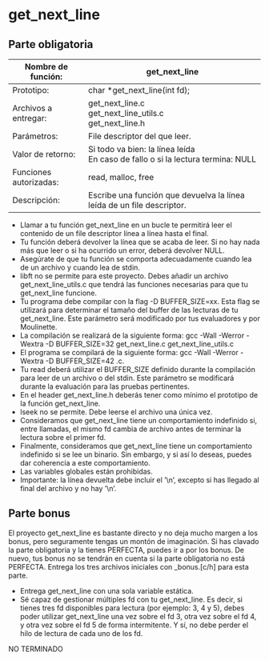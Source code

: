 # get_next_line

## Parte obligatoria

| Nombre de función: | get_next_line |
|--------------------|---------------|
| Prototipo: | char *get_next_line(int fd); |
| Archivos a entregar: | get_next_line.c </br> get_next_line_utils.c </br> get_next_line.h |
| Parámetros: | File descriptor del que leer. |
| Valor de retorno: | Si todo va bien: la línea leída </br> En caso de fallo o si la lectura termina: NULL |
| Funciones autorizadas: | read, malloc, free |
| Descripción: | Escribe una función que devuelva la línea leída de un file descriptor. |

- Llamar a tu función get_next_line en un bucle te permitirá leer el contenido de
un file descriptor línea a línea hasta el final.
- Tu función deberá devolver la línea que se acaba de leer. Si no hay nada más que
leer o si ha ocurrido un error, deberá devolver NULL.
- Asegúrate de que tu función se comporta adecuadamente cuando lea de un archivo
y cuando lea de stdin.
- libft no se permite para este proyecto. Debes añadir un archivo get_next_line_utils.c
que tendrá las funciones necesarias para que tu get_next_line funcione.
- Tu programa debe compilar con la flag -D BUFFER_SIZE=xx. Esta flag se utilizará
para determinar el tamaño del buffer de las lecturas de tu get_next_line. Este
parámetro será modificado por tus evaluadores y por Moulinette.
- La compilación se realizará de la siguiente forma: gcc -Wall -Werror -Wextra -D
BUFFER_SIZE=32 get_next_line.c get_next_line_utils.c
- El programa se compilará de la siguiente forma:
gcc -Wall -Werror -Wextra -D BUFFER_SIZE=42 <archivos>.c.
- Tu read deberá utilizar el BUFFER_SIZE definido durante la compilación para leer
de un archivo o del stdin. Este parámetro se modificará durante la evaluación para
las pruebas pertinentes.
- En el header get_next_line.h deberás tener como mínimo el prototipo de la función get_next_line.
- lseek no se permite. Debe leerse el archivo una única vez.
- Consideramos que get_next_line tiene un comportamiento indefinido si, entre
llamadas, el mismo fd cambia de archivo antes de terminar la lectura sobre el
primer fd.
- Finalmente, consideramos que get_next_line tiene un comportamiento indefinido
si se lee un binario. Sin embargo, y si así lo deseas, puedes dar coherencia a este
comportamiento.
- Las variables globales están prohibidas.
- Importante: la línea devuelta debe incluir el ’\n’, excepto si has llegado al final del
archivo y no hay ’\n’.

## Parte bonus
El proyecto get_next_line es bastante directo y no deja mucho margen a los bonus,
pero seguramente tengas un montón de imaginación. Si has clavado la parte obligatoria
y la tienes PERFECTA, puedes ir a por los bonus. De nuevo, tus bonus no se tendrán en
cuenta si la parte obligatoria no está PERFECTA.
Entrega los tres archivos iniciales con _bonus.[c/h] para esta parte.
- Entrega get_next_line con una sola variable estática.
- Sé capaz de gestionar múltiples fd con tu get_next_line. Es decir, si tienes tres fd
disponibles para lectura (por ejemplo: 3, 4 y 5), debes poder utilizar get_next_line
una vez sobre el fd 3, otra vez sobre el fd 4, y otra vez sobre el fd 5 de forma
intermitente. Y sí, no debe perder el hilo de lectura de cada uno de los fd.
 
NO TERMINADO
